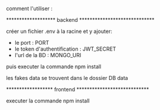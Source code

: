 comment l'utiliser : 

*******************    backend      *****************************

créer un fichier .env à la racine et y ajouter: 
- le port : PORT
- le token d'authentification : JWT_SECRET
- l'url de la BD : MONGO_URI

puis executer la commande npm install

les fakes data se trouvent dans le dossier DB data


******************      frontend        ****************************

executer la commande npm install 